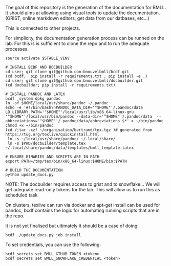 The goal of this repository is the generation of the documentation for BMLL.
It should aims at allowing using visual tools to update the documentation.
(GRIST, online markdown editors, get data from our datbases, etc...) 

This is connected to other projects.

For simplicity, the documentation generation process can be runned on the lab.
For this is is sufficient to clone the repo and to run the adequate processes.

```
source activate $STABLE_VENV

# INSTALL BCDF AND DOCBUILDER
cd user; git clone git@github.com:bnouvelbmll/bcdf.git
(cd bcdf;  pip install -r requirements.txt ; pip install -e .)
cd user; git clone git@github.com:bnouvelbmll/docbuilder.git
(cd docbuilder; pip install -r requirements.txt)

# INSTALL PANDOC AND LATEX
bcdf _system dpkg pandoc
ln -sf $HOME/local/usr/share/pandoc ~/.pandoc
echo -e '#!/bin/bash\nPANDOC_DATA_DIR='"$HOME"'/.pandoc/data LD_LIBRARY_PATH='"$HOME"'/local/usr/lib/x86_64-linux-gnu  '"$HOME"'/local/usr/bin/pandoc --data-dir='"$HOME"'/.pandoc/data  --abbreviations='"$HOME"'/.pandoc/data/abbreviations $*' > ~/bin/pandoc
chmod +x ~/bin/pandoc
(cd /;tar -xzf ~/organisation/bertrand/tex.tgz )# generated from  https://tug.org/texlive/quickinstall.html
 ln -s ~/local/usr/share/pandoc/ ~/.local/share/
 ln -s $PWD/docbuilder/template.tex ~/.local/share/pandoc/data/templates/bmll_template.latex

# ENSURE BINARIES AND SCRIPTS ARE IN PATH
export PATH=/tmp/tex/bin/x86_64-linux:$HOME/bin:$PATH

# BUILD THE DOCUMENTATION
python update_docs.py
```

NOTE: The docbuilder requires access to grist and to snowflake...
We will get adequate read-only tokens for the lab.
This will allow us to run this as scheduled task.

On clusters, texlive can run via docker and apt-get install can be used for pandoc,
bcdf contains the logic for automating running scripts that are in the repo.

It is not yet finalised but ultimately it should be a case of doing:
```
bcdf ./update_docs.py job install 
```

To set credentials, you can use the following:
```
bcdf secrets set BMLL_GTHUB_TOKEN <token>
bcdf secrets set BMLL_SNOWFLAKE_CREDENTIAL <token>
```
